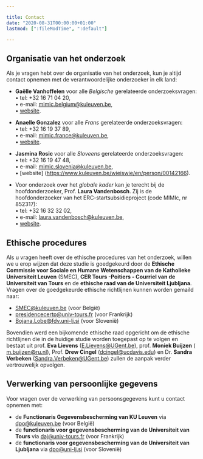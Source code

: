 ```yaml
---

title: Contact
date: "2020-08-31T00:00:00+01:00"
lastmod: [":fileModTime", ":default"]

---
```


## Organisatie van het onderzoek
Als je vragen hebt over de organisatie van het onderzoek, kun je altijd contact opnemen met de verantwoordelijke onderzoeker in elk land:

- **Gaëlle Vanhoffelen** voor alle *Belgische* gerelateerde onderzoeksvragen: \
• tel: +32 16 71 04 20,\
• e-mail: mimic.belgium@kuleuven.be,\
• [website](https://www.kuleuven.be/wieiswie/en/person/00149560).

- **Anaelle Gonzalez** voor alle *Frans* gerelateerde onderzoeksvragen: \
• tel: +32 16 19 37 89, \
• e-mail: mimic.france@kuleuven.be,\
• [website](https://www.kuleuven.be/wieiswie/en/person/00136069).

- **Jasmina Rosic** voor alle *Sloveens* gerelateerde onderzoeksvragen: \
• tel: +32 16 19 47 48, \
• e-mail: mimic.slovenia@kuleuven.be,\
• [website] (https://www.kuleuven.be/wieiswie/en/person/00142166).

- Voor onderzoek over het *globale kader* kan je terecht bij de hoofdonderzoeker, Prof. **Laura Vandenbosch**. Zij is de hoofdonderzoeker van het ERC-startsubsidieproject (code MIMIc, nr 852317): \
• tel: +32 16 32 32 02, \
• e-mail: laura.vandenbosch@kuleuven.be, \
• [website](https://www.kuleuven.be/wieiswie/en/person/00060068).

## Ethische procedures
Als u vragen heeft over de ethische procedures van het onderzoek, willen we u erop wijzen dat deze studie is goedgekeurd door de **Ethische Commissie voor Sociale en Humane Wetenschappen van de Katholieke Universiteit Leuven** (SMEC), **CER Tours -Poitiers - Courriel van de Universiteit van Tours** en de **ethische raad van de Universiteit Ljubljana**.
Vragen over de goedgekeurde ethische richtlijnen kunnen worden gemaild naar:

- SMEC@kuleuven.be (voor België)
- presidencecertp@univ-tours.fr (voor Frankrijk)
- Bojana.Lobe@fdv.uni-lj.si (voor Slovenië)

Bovendien werd een bijkomende ethische raad opgericht om de ethische richtlijnen die in de huidige studie worden toegepast op te volgen en bestaat uit prof. **Eva Lievens** (E.Lievens@UGent.be), prof. **Moniek Buijzen** ( m.buijzen@ru.nl), Prof. **Drew Cingel** (dcingel@ucdavis.edu) en Dr. **Sandra Verbeken** (Sandra.Verbeken@UGent.be) zullen de aanpak verder vertrouwelijk opvolgen.

## Verwerking van persoonlijke gegevens
Voor vragen over de verwerking van persoonsgegevens kunt u contact opnemen met:
- de **Functionaris Gegevensbescherming van KU Leuven** via dpo@kuleuven.be (voor België)
- de **functionaris voor gegevensbescherming van de Universiteit van Tours** via daj@univ-tours.fr (voor Frankrijk)
- de **functionaris voor gegevensbescherming van de Universiteit van Ljubljana** via dpo@uni-lj.si (voor Slovenië)